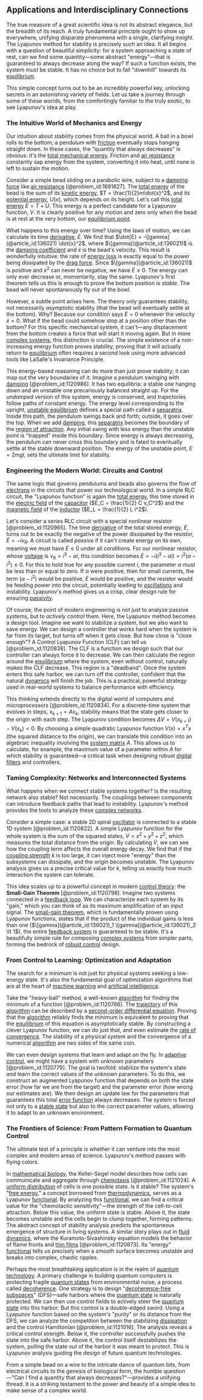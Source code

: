 ## Applications and Interdisciplinary Connections

The true measure of a great scientific idea is not its abstract elegance, but the breadth of its reach. A truly fundamental principle ought to show up everywhere, unifying disparate phenomena with a single, clarifying insight. The Lyapunov method for stability is precisely such an idea. It all begins with a question of beautiful simplicity: for a system approaching a state of rest, can we find some quantity—some abstract "energy"—that is guaranteed to always decrease along the way? If such a function exists, the system *must* be stable. It has no choice but to fall "downhill" towards its [equilibrium](@article_id:144554).

This simple concept turns out to be an incredibly powerful key, unlocking secrets in an astonishing variety of fields. Let us take a journey through some of these worlds, from the comfortingly familiar to the truly exotic, to see Lyapunov's idea at play.

### The Intuitive World of Mechanics and Energy

Our intuition about stability comes from the physical world. A ball in a bowl rolls to the bottom; a pendulum with [friction](@article_id:169020) eventually stops hanging straight down. In these cases, the "quantity that always decreases" is obvious: it's the [total mechanical energy](@article_id:166859). Friction and [air resistance](@article_id:168470) constantly sap energy from the system, converting it into heat, until none is left to sustain the motion.

Consider a simple bead sliding on a parabolic wire, subject to a [damping force](@article_id:265212) like [air resistance](@article_id:168470) [@problem_id:1691827]. The [total energy](@article_id:261487) of the bead is the sum of its [kinetic energy](@article_id:136660), $T = \frac{1}{2}m\dot{x}^2$, and its [potential energy](@article_id:140497), $U(x)$, which depends on its height. Let's call this [total energy](@article_id:261487) $E = T + U$. This energy is a perfect candidate for a Lyapunov function, $V$. It is clearly positive for any motion and zero only when the bead is at rest at the very bottom, our [equilibrium point](@article_id:272211).

What happens to this energy over time? Using the laws of motion, we can calculate its time [derivative](@article_id:157426), $\dot{E}$. We find that $\dot{E} = -\[gamma](@article_id:136021) \dot{x}^2$, where $\[gamma](@article_id:136021)$ is the [damping coefficient](@article_id:163225) and $\dot{x}$ is the bead's velocity. This result is wonderfully intuitive: the rate of [energy loss](@article_id:158658) is exactly equal to the power being dissipated by the [drag force](@article_id:275630). Since $\[gamma](@article_id:136021)$ is positive and $\dot{x}^2$ can never be negative, we have $\dot{E} \le 0$. The energy can only ever decrease or, momentarily, stay the same. Lyapunov's first theorem tells us this is enough to prove the bottom position is *stable*. The bead will never spontaneously fly out of the bowl.

However, a subtle point arises here. The theory only guarantees stability, not necessarily *asymptotic* stability (that the bead will eventually settle at the bottom). Why? Because our condition says $\dot{E}=0$ whenever the velocity $\dot{x}=0$. What if the bead could somehow stop at a position other than the bottom? For this specific mechanical system, it can't—any displacement from the bottom creates a force that will start it moving again. But in more [complex systems](@article_id:137572), this distinction is crucial. The simple existence of a non-increasing energy function proves stability; proving that it will actually return to [equilibrium](@article_id:144554) often requires a second look using more advanced tools like LaSalle's Invariance Principle.

This energy-based reasoning can do more than just prove stability; it can map out the very boundaries of it. Imagine a pendulum swinging with [damping](@article_id:166857) [@problem_id:1120986]. It has two equilibria: a stable one hanging down and an unstable one precariously balanced straight up. For the *undamped* version of this system, energy is conserved, and trajectories follow paths of constant energy. The energy level corresponding to the upright, [unstable equilibrium](@article_id:173812) defines a special path called a [separatrix](@article_id:174618). Inside this path, the pendulum swings back and forth; outside, it goes over the top. When we add [damping](@article_id:166857), this [separatrix](@article_id:174618) becomes the boundary of the [region of attraction](@article_id:171685). Any initial swing with less energy than the unstable point is "trapped" inside this boundary. Since energy is always decreasing, the pendulum can never cross this boundary and is fated to eventually settle at the stable downward position. The energy of the unstable point, $E = 2mgl$, sets the ultimate limit for stability.

### Engineering the Modern World: Circuits and Control

The same logic that governs pendulums and beads also governs the flow of [electrons](@article_id:136939) in the circuits that power our technological world. In a simple RLC circuit, the "Lyapunov function" is again the [total energy](@article_id:261487), this time stored in the [electric field](@article_id:193832) of the [capacitor](@article_id:266870) ($E_C = \frac{1}{2} C v_C^2$) and the [magnetic field](@article_id:152802) of the [inductor](@article_id:260464) ($E_L = \frac{1}{2} L i^2$).

Let's consider a series RLC circuit with a special nonlinear resistor [@problem_id:1120965]. The time [derivative](@article_id:157426) of the total stored energy, $\dot{E}$, turns out to be exactly the negative of the power dissipated by the resistor, $\dot{E} = -i v_R$. A circuit is called *passive* if it can't create energy on its own, meaning we must have $\dot{E} \le 0$ under all conditions. For our nonlinear resistor, whose [voltage](@article_id:261342) is $v_R = i^3 - \alpha i$, this condition becomes $\dot{E} = -i(i^3 - \alpha i) = i^2(\alpha - i^2) \le 0$. For this to hold true for any possible current $i$, the parameter $\alpha$ must be less than or equal to zero. If $\alpha$ were positive, then for small currents, the term $(\alpha - i^2)$ would be positive, $\dot{E}$ would be positive, and the resistor would be feeding power into the circuit, potentially leading to [oscillations](@article_id:169848) and instability. Lyapunov's method gives us a crisp, clear design rule for ensuring [passivity](@article_id:171279).

Of course, the point of modern engineering is not just to analyze passive systems, but to *actively control* them. Here, the Lyapunov method becomes a design tool. Imagine we want to stabilize a system, but we also want to save energy. We can design a controller that works hard when the system is far from its target, but turns off when it gets close. But how close is "close enough"? A Control Lyapunov Function (CLF) can tell us [@problem_id:1120838]. The CLF is a function we design such that our controller can always force it to decrease. We can then calculate the region around the [equilibrium](@article_id:144554) where the system, even without control, naturally makes the CLF decrease. This region is a "deadband". Once the system enters this safe harbor, we can turn off the controller, confident that the natural [dynamics](@article_id:163910) will finish the job. This is a practical, powerful strategy used in real-world systems to balance performance with efficiency.

This thinking extends directly to the digital world of computers and microprocessors [@problem_id:1120834]. For a discrete-time system that evolves in steps, $x_{k+1} = A x_k$, stability means that the state gets closer to the origin with each step. The Lyapunov condition becomes $\Delta V = V(x_{k+1}) - V(x_k) < 0$. By choosing a simple quadratic Lyapunov function $V(x) = x^T x$ (the squared distance to the origin), we can translate this condition into an algebraic inequality involving the [system matrix](@article_id:171736) $A$. This allows us to calculate, for example, the maximum value of a parameter within $A$ for which stability is guaranteed—a critical task when designing robust [digital filters](@article_id:180558) and controllers.

### Taming Complexity: Networks and Interconnected Systems

What happens when we connect stable systems together? Is the resulting network also stable? Not necessarily. The couplings between components can introduce feedback paths that lead to instability. Lyapunov's method provides the tools to analyze these [complex networks](@article_id:261201).

Consider a simple case: a stable 2D spiral [oscillator](@article_id:271055) is connected to a stable 1D system [@problem_id:1120822]. A simple Lyapunov function for the whole system is the sum of the squared states, $V = x^2+y^2+z^2$, which measures the total distance from the origin. By calculating $\dot{V}$, we can see how the coupling term affects the overall energy decay. We find that if the [coupling strength](@article_id:275023) $k$ is too large, it can inject more "energy" than the subsystems can dissipate, and the origin becomes unstable. The Lyapunov analysis gives us a precise critical value for $k$, telling us exactly how much interaction the system can tolerate.

This idea scales up to a powerful concept in modern [control theory](@article_id:136752): the **Small-Gain Theorem** [@problem_id:1120798]. Imagine two systems connected in a [feedback loop](@article_id:273042). We can characterize each system by its "gain," which you can think of as its maximum amplification of an input signal. The [small-gain theorem](@article_id:267017), which is fundamentally proven using Lyapunov functions, states that if the product of the individual gains is less than one ($\[gamma](@article_id:136021)_1 \[gamma](@article_id:136021)_2 \lt 1$), the entire [feedback system](@article_id:261587) is guaranteed to be stable. It's a beautifully simple rule for composing [complex systems](@article_id:137572) from simpler parts, forming the bedrock of [robust control](@article_id:260500) design.

### From Control to Learning: Optimization and Adaptation

The search for a minimum is not just for physical systems seeking a low-energy state. It's also the fundamental goal of optimization algorithms that are at the heart of [machine learning](@article_id:139279) and [artificial intelligence](@article_id:267458).

Take the "heavy-ball" method, a well-known [algorithm](@article_id:267625) for finding the minimum of a function [@problem_id:1120766]. The [trajectory](@article_id:172968) of this [algorithm](@article_id:267625) can be described by a [second-order differential equation](@article_id:176234). Proving that the [algorithm](@article_id:267625) reliably finds the minimum is equivalent to proving that the [equilibrium](@article_id:144554) of this equation is asymptotically stable. By constructing a clever Lyapunov function, we can do just that, and even estimate the [rate of convergence](@article_id:146040). The stability of a physical system and the convergence of a numerical [algorithm](@article_id:267625) are two sides of the same coin.

We can even design systems that learn and adapt on the fly. In [adaptive control](@article_id:262393), we might have a system with unknown parameters [@problem_id:1120779]. The goal is twofold: stabilize the system's state *and* learn the correct values of the unknown parameters. To do this, we construct an augmented Lyapunov function that depends on both the state error (how far we are from the target) and the parameter error (how wrong our estimates are). We then design an update law for the parameters that guarantees this total [error function](@article_id:175775) always decreases. The system is forced not only to a [stable state](@article_id:176509) but also to the correct parameter values, allowing it to adapt to an unknown environment.

### The Frontiers of Science: From Pattern Formation to Quantum Control

The ultimate test of a principle is whether it can venture into the most complex and modern areas of science. Lyapunov's method passes with flying colors.

In [mathematical biology](@article_id:268156), the Keller-Segel model describes how cells can communicate and aggregate through [chemotaxis](@article_id:149328) [@problem_id:1121024]. A [uniform distribution](@article_id:261240) of cells is one possible state. Is it stable? The system's "[free energy](@article_id:139357)," a concept borrowed from [thermodynamics](@article_id:140627), serves as a Lyapunov [functional](@article_id:146508). By analyzing this [functional](@article_id:146508), we can find a critical value for the "chemotactic sensitivity"—the strength of the cell-to-cell attraction. Below this value, the uniform state is stable. Above it, the state becomes unstable and the cells begin to clump together, forming patterns. The abstract concept of stability analysis predicts the spontaneous emergence of structure in living systems. A similar story plays out in [fluid dynamics](@article_id:136294), where the Kuramoto-Sivashinsky equation models the behavior of flame fronts and [thin films](@article_id:144816) [@problem_id:1120873]. Its "energy" [functional](@article_id:146508) tells us precisely when a smooth surface becomes unstable and breaks into complex, chaotic ripples.

Perhaps the most breathtaking application is in the realm of [quantum technology](@article_id:142452). A primary challenge in building quantum computers is protecting fragile [quantum states](@article_id:138361) from environmental noise, a process called [decoherence](@article_id:144663). One strategy is to design "[decoherence-free subspaces](@article_id:144223)" (DFS)—safe harbors where the [quantum state](@article_id:145648) is naturally protected. We can then use control fields to actively steer the [quantum state](@article_id:145648) into this harbor. But this control is a double-edged sword. Using a Lyapunov function based on the system's "purity" or its distance from the DFS, we can analyze the competition between the stabilizing [dissipation](@article_id:144009) and the control Hamiltonian [@problem_id:1121016]. The analysis reveals a critical control strength. Below it, the controller successfully pushes the state into the safe harbor. Above it, the control itself destabilizes the system, pulling the state *out* of the harbor it was meant to protect. This is Lyapunov analysis guiding the design of future quantum technologies.

From a simple bead on a wire to the intricate dance of quantum bits, from electrical circuits to the genesis of biological form, the humble question—"Can I find a quantity that always decreases?"—provides a unifying thread. It is a striking testament to the power and beauty of a simple idea to make sense of a complex world.
